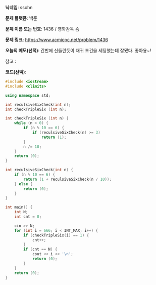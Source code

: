 **닉네임**: ssohn

**문제 플랫폼**: 백준

**문제 이름 또는 번호**:  1436 / 영화감독 숌

**문제 링크**: https://www.acmicpc.net/problem/1436

**오늘의 메모(선택)**: 간만에 신들린듯이 재귀 조건을 세팅했는데 잘됐다. 좋아용~!

참고 :

**코드(선택)**:

```c++
#include <iostream>
#include <climits>

using namespace std;

int reculsiveSixCheck(int n);
int checkTripleSix (int n);

int checkTripleSix (int n) {
	while (n > 0) {
		if (n % 10 == 6) {
			if (reculsiveSixCheck(n) >= 3)
				return (1);
		}
		n /= 10;
	}
	return (0);
}

int reculsiveSixCheck(int n) {
	if (n % 10 == 6) {
		return (1 + reculsiveSixCheck(n / 10));
	} else {
		return (0);
	}
}

int main() {
	int N;
	int cnt = 0;

	cin >> N;
	for (int i = 666; i < INT_MAX; i++) {
		if (checkTripleSix(i) == 1) {
			cnt++;
		}
		if (cnt == N) {
			cout << i << '\n';
			return (0);
		}
	}
	return (0);
}
```
